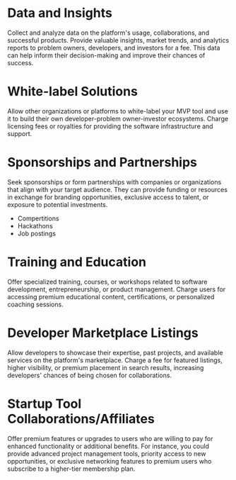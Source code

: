 # Data and Insights

Collect and analyze data on the platform's usage, collaborations, and successful products. Provide valuable insights, market trends, and analytics reports to problem owners, developers, and investors for a fee. This data can help inform their decision-making and improve their chances of success.

# White-label Solutions

Allow other organizations or platforms to white-label your MVP tool and use it to build their own developer-problem owner-investor ecosystems. Charge licensing fees or royalties for providing the software infrastructure and support.

# Sponsorships and Partnerships

Seek sponsorships or form partnerships with companies or organizations that align with your target audience. They can provide funding or resources in exchange for branding opportunities, exclusive access to talent, or exposure to potential investments.

- Compertitions
- Hackathons
- Job postings


# Training and Education

Offer specialized training, courses, or workshops related to software development, entrepreneurship, or product management. Charge users for accessing premium educational content, certifications, or personalized coaching sessions.

# Developer Marketplace Listings

Allow developers to showcase their expertise, past projects, and available services on the platform's marketplace. Charge a fee for featured listings, higher visibility, or premium placement in search results, increasing developers' chances of being chosen for collaborations.

# Startup Tool Collaborations/Affiliates

Offer premium features or upgrades to users who are willing to pay for enhanced functionality or additional benefits. For instance, you could provide advanced project management tools, priority access to new opportunities, or exclusive networking features to premium users who subscribe to a higher-tier membership plan.

